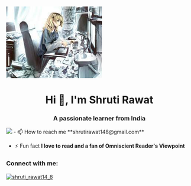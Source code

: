 ![logo](https://github.com/Shrutirawat148/Shrutirawat148/blob/main/image.png)
<h1 align="center">Hi 👋, I'm Shruti Rawat</h1>
<h3 align="center">A passionate learner from India</h3>

<img src="![image](https://github.com/Shrutirawat148/Shrutirawat148/assets/140155229/03cedc71-2ca4-49d1-a515-d6420b339188)">
- 📫 How to reach me **shrutirawat148@gmail.com**

- ⚡ Fun fact **I love to read and a fan of Omniscient Reader's Viewpoint**

<h3 align="left">Connect with me:</h3>
<p align="left">
<a href="https://instagram.com/shruti_rawat14_8" target="blank"><img align="center" src="https://raw.githubusercontent.com/rahuldkjain/github-profile-readme-generator/master/src/images/icons/Social/instagram.svg" alt="shruti_rawat14_8" height="30" width="40" /></a>
</p>
